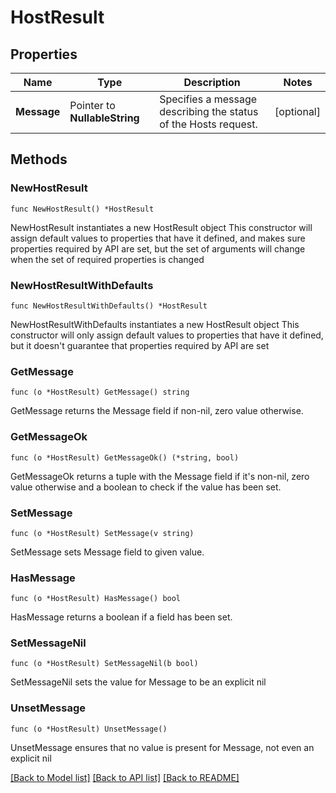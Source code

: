 # HostResult

## Properties

Name | Type | Description | Notes
------------ | ------------- | ------------- | -------------
**Message** | Pointer to **NullableString** | Specifies a message describing the status of the Hosts request. | [optional] 

## Methods

### NewHostResult

`func NewHostResult() *HostResult`

NewHostResult instantiates a new HostResult object
This constructor will assign default values to properties that have it defined,
and makes sure properties required by API are set, but the set of arguments
will change when the set of required properties is changed

### NewHostResultWithDefaults

`func NewHostResultWithDefaults() *HostResult`

NewHostResultWithDefaults instantiates a new HostResult object
This constructor will only assign default values to properties that have it defined,
but it doesn't guarantee that properties required by API are set

### GetMessage

`func (o *HostResult) GetMessage() string`

GetMessage returns the Message field if non-nil, zero value otherwise.

### GetMessageOk

`func (o *HostResult) GetMessageOk() (*string, bool)`

GetMessageOk returns a tuple with the Message field if it's non-nil, zero value otherwise
and a boolean to check if the value has been set.

### SetMessage

`func (o *HostResult) SetMessage(v string)`

SetMessage sets Message field to given value.

### HasMessage

`func (o *HostResult) HasMessage() bool`

HasMessage returns a boolean if a field has been set.

### SetMessageNil

`func (o *HostResult) SetMessageNil(b bool)`

 SetMessageNil sets the value for Message to be an explicit nil

### UnsetMessage
`func (o *HostResult) UnsetMessage()`

UnsetMessage ensures that no value is present for Message, not even an explicit nil

[[Back to Model list]](../README.md#documentation-for-models) [[Back to API list]](../README.md#documentation-for-api-endpoints) [[Back to README]](../README.md)


